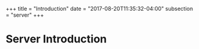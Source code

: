+++
title = "Introduction"
date = "2017-08-20T11:35:32-04:00"
subsection = "server"
+++

# Server Introduction

